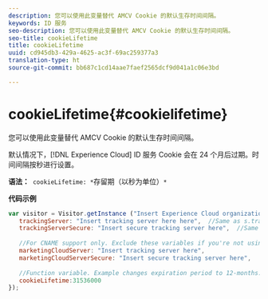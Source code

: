 ```yaml
---
description: 您可以使用此变量替代 AMCV Cookie 的默认生存时间间隔。
keywords: ID 服务
seo-description: 您可以使用此变量替代 AMCV Cookie 的默认生存时间间隔。
seo-title: cookieLifetime
title: cookieLifetime
uuid: cd945db3-429a-4625-ac3f-69ac259377a3
translation-type: ht
source-git-commit: bb687c1cd14aae7faef2565dcf9d041a1c06e3bd

---
```



# cookieLifetime{#cookielifetime}

您可以使用此变量替代 AMCV Cookie 的默认生存时间间隔。

默认情况下，[!DNL Experience Cloud] ID 服务 Cookie 会在 24 个月后过期。时间间隔按秒进行设置。

**语法：**` cookieLifetime: *`存留期（以秒为单位）`*`

**代码示例**

```js
var visitor = Visitor.getInstance ("Insert Experience Cloud organization ID here",{ 
   trackingServer: "Insert tracking server here here",  //Same as s.trackingServer 
   trackingServerSecure: "Insert secure tracking server here",  //Same as s.trackingServerSecure 
 
   //For CNAME support only. Exclude these variables if you're not using CNAME 
   marketingCloudServer: "Insert tracking server here", 
   marketingCloudServerSecure: "Insert secure tracking server here", 
 
   //Function variable. Example changes expiration period to 12-months. 
   cookieLifetime:31536000 
});
```

